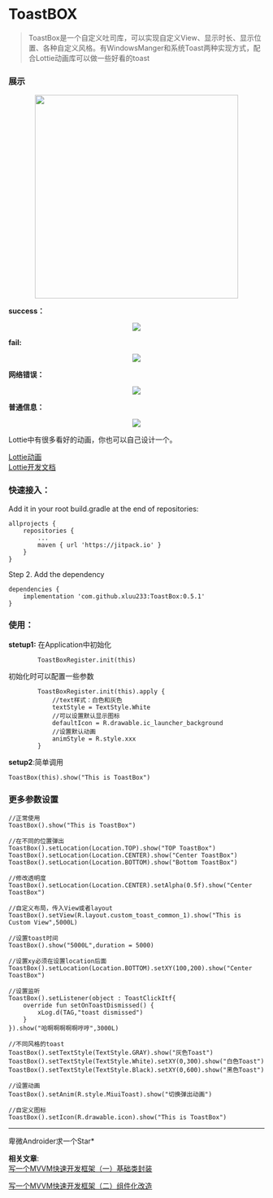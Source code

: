 # ToastBOX


> ToastBox是一个自定义吐司库，可以实现自定义View、显示时长、显示位置、各种自定义风格。有WindowsManger和系统Toast两种实现方式，配合Lottie动画库可以做一些好看的toast

### 展示

<div align=center>
<img src="https://p1-juejin.byteimg.com/tos-cn-i-k3u1fbpfcp/7253b6acce354403bbf61e73c46815ae~tplv-k3u1fbpfcp-watermark.image" width="400" height="XXX" />
</div>

**success：**
<div align=center>
<img src="https://p3-juejin.byteimg.com/tos-cn-i-k3u1fbpfcp/7fd376adf1164baa81d13eebe5a92e94~tplv-k3u1fbpfcp-watermark.image" width="xxx" height="XXX" />
</div>

**fail:**
<div align=center>
<img src="https://p1-juejin.byteimg.com/tos-cn-i-k3u1fbpfcp/c181942878874969bfb318087386449f~tplv-k3u1fbpfcp-watermark.image" width="XXX" height="XXX" />
</div>

**网络错误：**
<div align=center>
<img src="https://p6-juejin.byteimg.com/tos-cn-i-k3u1fbpfcp/1203ffe2ae564f4f9540b731b894103a~tplv-k3u1fbpfcp-watermark.image" width="XXX" height="XXX" />
</div>

**普通信息：**
<div align=center>
<img src="https://p1-juejin.byteimg.com/tos-cn-i-k3u1fbpfcp/70788df056a54b378a9a914dcece1bba~tplv-k3u1fbpfcp-watermark.image" width="XXX" height="XXX" />
</div>

Lottie中有很多看好的动画，你也可以自己设计一个。

[Lottie动画](https://lottiefiles.com/featured)  
[Lottie开发文档](http://airbnb.io/lottie/#/android?id=loading-an-animation)

### 快速接入：

Add it in your root build.gradle at the end of repositories:

	allprojects {
		repositories {
			...
			maven { url 'https://jitpack.io' }
		}
	}
	
Step 2. Add the dependency

	dependencies {
	    implementation 'com.github.xluu233:ToastBox:0.5.1'
	}
	

### 使用：

**stetup1:** 在Application中初始化

```
        ToastBoxRegister.init(this)
```

初始化时可以配置一些参数

```
        ToastBoxRegister.init(this).apply {
            //text样式：白色和灰色
            textStyle = TextStyle.White
            //可以设置默认显示图标
            defaultIcon = R.drawable.ic_launcher_background
            //设置默认动画
            animStyle = R.style.xxx
        }
```

**setup2**:简单调用

```
ToastBox(this).show("This is ToastBox")
```

### 更多参数设置


```
//正常使用
ToastBox().show("This is ToastBox")

//在不同的位置弹出
ToastBox().setLocation(Location.TOP).show("TOP ToastBox")
ToastBox().setLocation(Location.CENTER).show("Center ToastBox")
ToastBox().setLocation(Location.BOTTOM).show("Bottom ToastBox")

//修改透明度
ToastBox().setLocation(Location.CENTER).setAlpha(0.5f).show("Center ToastBox")

//自定义布局，传入View或者layout
ToastBox().setView(R.layout.custom_toast_common_1).show("This is Custom View",5000L)

//设置toast时间
ToastBox().show("5000L",duration = 5000)

//设置xy必须在设置location后面
ToastBox().setLocation(Location.BOTTOM).setXY(100,200).show("Center ToastBox")

//设置监听
ToastBox().setListener(object : ToastClickItf{
    override fun setOnToastDismissed() {
        xLog.d(TAG,"toast dismissed")
    }
}).show("哈啊啊啊啊啊哼哼",3000L)

//不同风格的toast
ToastBox().setTextStyle(TextStyle.GRAY).show("灰色Toast")
ToastBox().setTextStyle(TextStyle.White).setXY(0,300).show("白色Toast")
ToastBox().setTextStyle(TextStyle.Black).setXY(0,600).show("黑色Toast")

//设置动画
ToastBox().setAnim(R.style.MiuiToast).show("切换弹出动画")

//自定义图标
ToastBox().setIcon(R.drawable.icon).show("This is ToastBox")
```

---
卑微Androider求一个Star*


**相关文章**:  
[写一个MVVM快速开发框架（一）基础类封装 ](https://juejin.cn/post/6989918599007698957) 

[写一个MVVM快速开发框架（二）组件化改造](https://juejin.cn/post/6995082240287850527)
